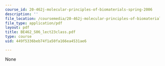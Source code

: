 ```yaml
---
course_id: 20-462j-molecular-principles-of-biomaterials-spring-2006
description: ''
file_location: /coursemedia/20-462j-molecular-principles-of-biomaterials-spring-2006/449f5336beb74f1a50fa166ea4531ae6_BE462_S06_lect23class.pdf
file_type: application/pdf
layout: pdf
title: BE462_S06_lect23class.pdf
type: course
uid: 449f5336beb74f1a50fa166ea4531ae6

---
```

None